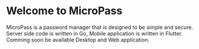 # Welcome to MicroPass

MicroPass is a password manager that is designed to be simple and secure.
Server side code is written in Go, Mobile application is written in Flutter.
Comming soon be available Desktop and Web application.
